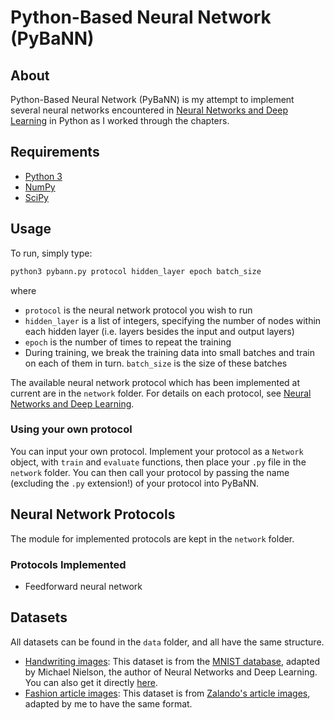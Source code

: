 # Python-Based Neural Network (PyBaNN)

## About
Python-Based Neural Network (PyBaNN) is my attempt to implement several neural networks encountered in [Neural Networks and Deep Learning](http://neuralnetworksanddeeplearning.com) in Python as I worked through the chapters.

## Requirements
- [Python 3](https://www.python.org)
- [NumPy](https://numpy.org)
- [SciPy](https://www.scipy.org)

## Usage
To run, simply type:
```sh
python3 pybann.py protocol hidden_layer epoch batch_size
```
where
- `protocol` is the neural network protocol you wish to run
- `hidden_layer` is a list of integers, specifying the number of nodes within each hidden layer (i.e. layers besides the input and output layers)
- `epoch` is the number of times to repeat the training
- During training, we break the training data into small batches and train on each of them in turn. `batch_size` is the size of these batches

The available neural network protocol which has been implemented at current are in the `network` folder. For details on each protocol, see [Neural Networks and Deep Learning](http://neuralnetworksanddeeplearning.com).

### Using your own protocol
You can input your own protocol. Implement your protocol as a `Network` object, with `train` and `evaluate` functions, then place your `.py` file in the `network` folder. You can then call your protocol by passing the name (excluding the `.py` extension!) of your protocol into PyBaNN.

## Neural Network Protocols
The module for implemented protocols are kept in the `network` folder.

### Protocols Implemented
- Feedforward neural network

## Datasets
All datasets can be found in the `data` folder, and all have the same structure.
- [Handwriting images](https://github.com/njhlai/homepage/blob/master/data/mnist.pkl.gz): This dataset is from the [MNIST database](http://yann.lecun.com/exdb/mnist/), adapted by Michael Nielson, the author of Neural Networks and Deep Learning. You can also get it directly [here](https://github.com/mnielsen/neural-networks-and-deep-learning).
- [Fashion article images](https://github.com/njhlai/homepage/blob/master/data/fashion_mnist.pkl.gz): This dataset is from [Zalando's article images](https://github.com/zalandoresearch/fashion-mnist), adapted by me to have the same format.